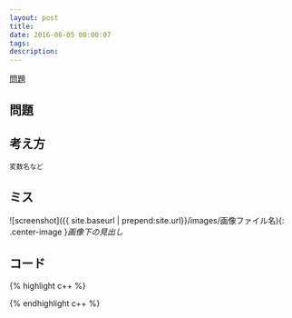 ```yaml
---
layout: post
title: 
date: 2016-06-05 00:00:07
tags: 
description: 
---
```


[問題](url)

## 問題

## 考え方
`変数名など`

## ミス

![screenshot]({{ site.baseurl | prepend:site.url}}/images/画像ファイル名){: .center-image }*画像下の見出し*
## コード

{% highlight c++ %}

{% endhighlight c++ %}